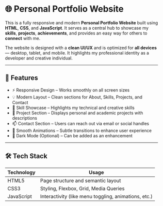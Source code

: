 # 🌐 Personal Portfolio Website
This is a fully responsive and modern **Personal Portfolio Website** built using **HTML**, **CSS**, and **JavaScript**. It serves as a central hub to showcase my **skills**, **projects**, **achievements**, and provides an easy way for others to **connect** with me.

The website is designed with a **clean UI/UX** and is optimized for **all devices** — desktop, tablet, and mobile. It highlights my professional identity as a developer and creative individual.

---

## 🚀 Features

- ⚡ Responsive Design – Works smoothly on all screen sizes
- 💡 Modern Layout – Clean sections for About, Skills, Projects, and Contact
- 🧠 Skill Showcase – Highlights my technical and creative skills
- 🧰 Project Section – Displays personal and academic projects with descriptions
- 📫 Contact Section – Users can reach out via email or social handles
- 🎨 Smooth Animations – Subtle transitions to enhance user experience
- 🌙 Dark Mode (Optional) – Can be added as an enhancement

---

## 🛠️ Tech Stack

| Technology | Usage |
|------------|-------|
| HTML5      | Page structure and semantic layout |
| CSS3       | Styling, Flexbox, Grid, Media Queries |
| JavaScript | Interactivity (like menu toggling, animations, etc.) |
